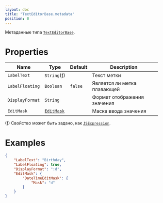 ```yaml
---
layout: doc
title: "TextEditorBase.metadata"
position: 0
---
```


Метаданные типа [`TextEditorBase`](../).

# Properties

|Name|Type|Default|Description|
|----|----|-------|-----------|
|`LabelText`|`String`(&#402;)||Текст метки|
|`LabelFloating`|`Boolean`|`false`|Является ли метка плавающей|
|`DisplayFormat`|`String`||Формат отображения значения|
|`EditMask`|[`EditMask`](/docs/API/Core/EditMask/)||Маска ввода значения|

(&#402;) Свойство может быть задано, как [`JSExpression`](../../../Core/JSExpression).

# Examples

```json
{
	"LabelText": "Birthday",
	"LabelFloating": true,
	"DisplayFormat": ":d",
	"EditMask": {
	    "DateTimeEditMask": {
	        "Mask": "d"
	    }
	}
}
```
